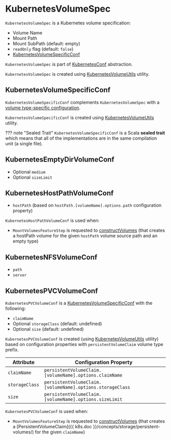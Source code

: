 # KubernetesVolumeSpec

`KubernetesVolumeSpec` is a Kubernetes volume specification:

* <span id="volumeName"> Volume Name
* <span id="mountPath"> Mount Path
* <span id="mountSubPath"> Mount SubPath (default: empty)
* <span id="mountReadOnly"> `readOnly` flag (default: `false`)
* <span id="volumeConf"> [KubernetesVolumeSpecificConf](#KubernetesVolumeSpecificConf)

`KubernetesVolumeSpec` is part of [KubernetesConf](KubernetesConf.md#volumes) abstraction.

`KubernetesVolumeSpec` is created using [KubernetesVolumeUtils](KubernetesVolumeUtils.md#parseVolumesWithPrefix) utility.

## <span id="KubernetesVolumeSpecificConf"> KubernetesVolumeSpecificConf

`KubernetesVolumeSpecificConf` complements `KubernetesVolumeSpec` with a [volume type-specific configuration](#volumeConf).

`KubernetesVolumeSpecificConf` is created using [KubernetesVolumeUtils](KubernetesVolumeUtils.md#parseVolumeSpecificConf) utility.

??? note "Sealed Trait"
    `KubernetesVolumeSpecificConf` is a Scala **sealed trait** which means that all of the implementations are in the same compilation unit (a single file).

## <span id="KubernetesEmptyDirVolumeConf"> KubernetesEmptyDirVolumeConf

* Optional `medium`
* Optional `sizeLimit`

## <span id="KubernetesHostPathVolumeConf"> KubernetesHostPathVolumeConf

* `hostPath` (based on `hostPath.[volumeName].options.path` configuration property)

`KubernetesHostPathVolumeConf` is used when:

* `MountVolumesFeatureStep` is requested to [constructVolumes](MountVolumesFeatureStep.md#constructVolumes) (that creates a hostPath volume for the given `hostPath` volume source path and an empty type)

## <span id="KubernetesNFSVolumeConf"> KubernetesNFSVolumeConf

* `path`
* `server`

## <span id="KubernetesPVCVolumeConf"> KubernetesPVCVolumeConf

`KubernetesPVCVolumeConf` is a [KubernetesVolumeSpecificConf](#KubernetesVolumeSpecificConf) with the following:

* `claimName`
* Optional `storageClass` (default: undefined)
* Optional `size` (default: undefined)

`KubernetesPVCVolumeConf` is created (using [KubernetesVolumeUtils](KubernetesVolumeUtils.md#parseVolumeSpecificConf) utility) based on configuration properties with `persistentVolumeClaim` volume type prefix.

Attribute       | Configuration Property
----------------|-----------------------
 `claimName`    | `persistentVolumeClaim.[volumeName].options.claimName`
 `storageClass` | `persistentVolumeClaim.[volumeName].options.storageClass`
 `size`         | `persistentVolumeClaim.[volumeName].options.sizeLimit`

`KubernetesPVCVolumeConf` is used when:

* `MountVolumesFeatureStep` is requested to [constructVolumes](MountVolumesFeatureStep.md#constructVolumes) (that creates a [PersistentVolumeClaim]({{ k8s.doc }}/concepts/storage/persistent-volumes/) for the given `claimName`)
